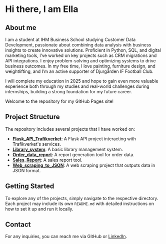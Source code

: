 # Hi there, I am Ella 

## About me
I am a student at IHM Business School studying Customer Data Development, passionate about combining data analysis with business insights to create innovative solutions. Proficient in Python, SQL, and digital marketing tools, I’ve worked on key projects such as CRM migrations and API integrations. I enjoy problem-solving and optimizing systems to drive business outcomes. In my free time, I love painting, furniture design, and weightlifting, and I’m an active supporter of Djurgården IF Football Club.

I will complete my education in 2025 and hope to gain even more valuable experience both through my studies and real-world challenges during internships, building a strong foundation for my future career.


Welcome to the repository for my GitHub Pages site! 

## Project Structure

The repository includes several projects that I have worked on:

- **[Flask_API_Trafikverket](https://github.com/ellatoj1/ellatoj1.github.io/tree/main/Flask_API_Trafikverket)**: A Flask API project interacting with Trafikverket's services.
- **[Library_system](https://github.com/ellatoj1/ellatoj1.github.io/tree/main/Library_system%20)**: A basic library management system.
- **[Order_data_report](https://github.com/ellatoj1/ellatoj1.github.io/tree/main/Order_data_report)**: A report generation tool for order data.
- **[Sales_Report](https://github.com/ellatoj1/ellatoj1.github.io/tree/main/Sales_Report)**: A sales report tool.
- **[Web_scraping_to_JSON](https://github.com/ellatoj1/ellatoj1.github.io/tree/main/Web_scraping_to_JSON)**: A web scraping project that outputs data in JSON format.

## Getting Started

To explore any of the projects, simply navigate to the respective directory. Each project may include its own `README.md` with detailed instructions on how to set it up and run it locally.

## Contact

For any inquiries, you can reach me via GitHub or [LinkedIn](https://www.linkedin.com/in/ellatojit/).




